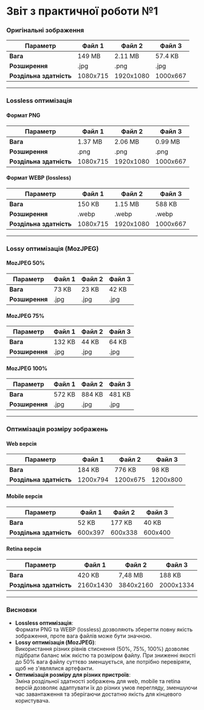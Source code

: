 # Звіт з практичної роботи №1



### Оригінальні зображення


| **Параметр**            | **Файл 1**  | **Файл 2**  | **Файл 3**  |
|-------------------------|-------------|-------------|-------------|
| **Вага**                | 149 MB      | 2.11 MB     | 57.4 KB     |
| **Розширення**          | .jpg        | .png        | .jpg        |
| **Роздільна здатність** | 1080x715    | 1920x1080   | 1000x667    |


****

### Lossless оптимізація

#### Формат PNG

| **Параметр**            | **Файл 1**   | **Файл 2**   | **Файл 3**   |
|-------------------------|--------------|--------------|--------------|
| **Вага**                | 1.37 MB      | 2.06 MB      | 0.99 MB      |
| **Розширення**          | .png         | .png         | .png         |
| **Роздільна здатність** | 1080x715     | 1920x1080    | 1000x667     |

#### Формат WEBP (lossless)

| **Параметр**            | **Файл 1**   | **Файл 2**   | **Файл 3**   |
|-------------------------|--------------|--------------|--------------|
| **Вага**                | 150 KB       | 1.15 MB      | 588 KB       |
| **Розширення**          | .webp        | .webp        | .webp        |
| **Роздільна здатність** | 1080x715     | 1920x1080    | 1000x667     |

****

### Lossy оптимізація (MozJPEG)

#### MozJPEG 50%

| **Параметр**      | **Файл 1** | **Файл 2** | **Файл 3** |
|-------------------|------------|------------|------------|
| **Вага**          | 73 KB      | 23 KB      | 42 KB      |
| **Розширення**    | .jpg       | .jpg       | .jpg       |

#### MozJPEG 75%

| **Параметр**      | **Файл 1** | **Файл 2** | **Файл 3** |
|-------------------|------------|------------|------------|
| **Вага**          | 132 KB     | 44 KB      | 64 KB      |
| **Розширення**    | .jpg       | .jpg       | .jpg       |

#### MozJPEG 100%

| **Параметр**      | **Файл 1** | **Файл 2** | **Файл 3** |
|-------------------|------------|------------|------------|
| **Вага**          | 572 KB     | 884 KB     | 481 KB     |
| **Розширення**    | .jpg       | .jpg       | .jpg       |

****

### Оптимізація розміру зображень

#### Web версія

| **Параметр**            | **Файл 1**   | **Файл 2**   | **Файл 3**   |
|-------------------------|--------------|--------------|--------------|
| **Вага**                | 184 KB       | 776 KB       | 98 KB        |
| **Роздільна здатність** | 1200x794     | 1200x675     | 1200x800     |

#### Mobile версія

| **Параметр**            | **Файл 1**   | **Файл 2**   | **Файл 3**   |
|-------------------------|--------------|--------------|--------------|
| **Вага**                | 52 KB        | 177 KB       | 40 KB        |
| **Роздільна здатність** | 600x397      | 600x338      | 600x400      |

#### Retina версія

| **Параметр**            | **Файл 1**   | **Файл 2**    | **Файл 3**   |
|-------------------------|--------------|---------------|--------------|
| **Вага**                | 420 KB       | 7,48 MB       | 188 KB       |
| **Роздільна здатність** | 2160x1430    | 3840x2160    | 2000x1334    |

****

### Висновки

- **Lossless оптимізація**:  
  Формати PNG та WEBP (lossless) дозволяють зберегти повну якість зображення, проте вага файлів може бути значною.  
- **Lossy оптимізація (MozJPEG)**:  
  Використання різних рівнів стиснення (50%, 75%, 100%) дозволяє підібрати баланс між якістю та розміром файлу. При зниженні якості до 50% вага файлу суттєво зменшується, але потрібно перевіряти, щоб не з'являлися артефакти.
- **Оптимізація розміру для різних пристроїв**:  
  Зміна роздільної здатності зображень для web, mobile та retina версій дозволяє адаптувати їх до різних умов перегляду, зменшуючи час завантаження та зберігаючи достатню якість для кінцевого користувача.

